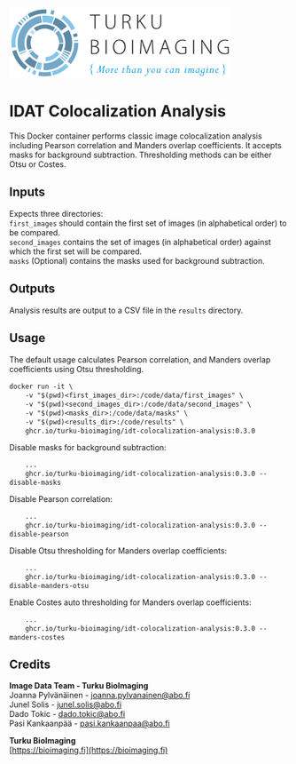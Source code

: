 
<img src="images\BioImaging_logo_posa_vaaka.jpg" alt="drawing" width="400"/>

# IDAT Colocalization Analysis

This Docker container performs classic image colocalization analysis including Pearson correlation and Manders overlap coefficients. It accepts masks for background subtraction. Thresholding methods can be either Otsu or Costes.

## Inputs

Expects three directories:  
`first_images` should contain the first set of images (in alphabetical order) to be compared.  
`second_images` contains the set of images (in alphabetical order) against which the first set will be compared.  
`masks` (Optional) contains the masks used for background subtraction.

## Outputs

Analysis results are output to a CSV file in the `results` directory.

## Usage

The default usage calculates Pearson correlation, and Manders overlap coefficients using Otsu thresholding.

```
docker run -it \
    -v "$(pwd)<first_images_dir>:/code/data/first_images" \
    -v "$(pwd)<second_images_dir>:/code/data/second_images" \
    -v "$(pwd)<masks_dir>:/code/data/masks" \
    -v "$(pwd)<results_dir>:/code/results" \
    ghcr.io/turku-bioimaging/idt-colocalization-analysis:0.3.0
```

Disable masks for background subtraction:

```
    ...
    ghcr.io/turku-bioimaging/idt-colocalization-analysis:0.3.0 --disable-masks
```

Disable Pearson correlation:

```
    ...
    ghcr.io/turku-bioimaging/idt-colocalization-analysis:0.3.0 --disable-pearson
```

Disable Otsu thresholding for Manders overlap coefficients:

```
    ...
    ghcr.io/turku-bioimaging/idt-colocalization-analysis:0.3.0 --disable-manders-otsu
```

Enable Costes auto thresholding for Manders overlap coefficients:

```
    ...
    ghcr.io/turku-bioimaging/idt-colocalization-analysis:0.3.0 --manders-costes
```

## Credits

**Image Data Team - Turku BioImaging**  
Joanna Pylvänäinen - joanna.pylvanainen@abo.fi  
Junel Solis - junel.solis@abo.fi  
Dado Tokic - dado.tokic@abo.fi  
Pasi Kankaanpää - pasi.kankaanpaa@abo.fi

**Turku BioImaging**  
[https://bioimaging.fi](https://bioimaging.fi)
